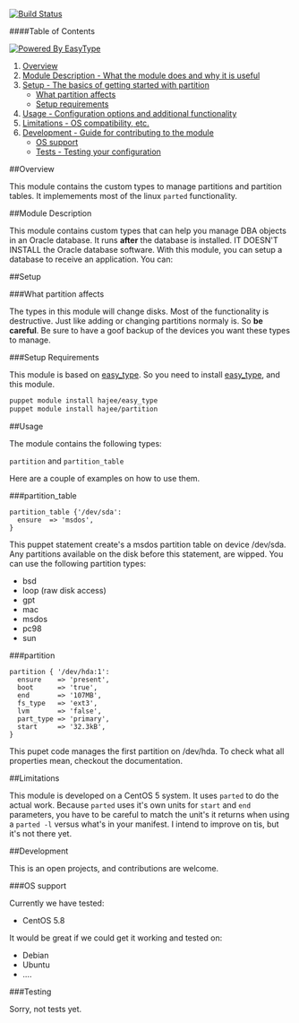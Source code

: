 [![Build Status](https://travis-ci.org/hajee/partition.png?branch=master)](https://travis-ci.org/hajee/partition)

####Table of Contents

[![Powered By EasyType](https://raw.github.com/hajee/easy_type/master/powered_by_easy_type.png)](https://github.com/hajee/easy_type)


1. [Overview](#overview)
2. [Module Description - What the module does and why it is useful](#module-description)
3. [Setup - The basics of getting started with partition](#setup)
    * [What partition affects](#what-partition-affects)
    * [Setup requirements](#setup-requirements)
4. [Usage - Configuration options and additional functionality](#usage)
5. [Limitations - OS compatibility, etc.](#limitations)
6. [Development - Guide for contributing to the module](#development)
    * [OS support](#os-support)
    * [Tests - Testing your configuration](#testing)

##Overview

This module contains the custom types to manage partitions and partition tables. It implemements most of the linux `parted` functionality.

##Module Description

This module contains custom types that can help you manage DBA objects in an Oracle database. It runs **after** the database is installed. IT DOESN'T INSTALL the Oracle database software. With this module, you can setup a database to receive an application. You can:


##Setup

###What partition affects

The types in this module will change disks. Most of the functionality is destructive. Just like adding or changing partitions normaly is. So **be careful**. Be sure to have a goof backup of the devices you want these types to manage.


###Setup Requirements

This module is based on [easy_type](https://github.com/hajee/easy_type). So you need to install [easy_type](https://github.com/hajee/easy_type), and this module.

```sh
puppet module install hajee/easy_type
puppet module install hajee/partition
```

##Usage

The module contains the following types:

`partition` and `partition_table`

Here are a couple of examples on how to use them.

###partition_table


```puppet
partition_table {'/dev/sda':
  ensure  => 'msdos',
}
```

This puppet statement create's a msdos partition table on device /dev/sda. Any partitions available on the disk before this statement, are wipped. You can use the following partition types:

* bsd
* loop (raw disk access)
* gpt
* mac
* msdos
* pc98
* sun

###partition


```puppet
partition { '/dev/hda:1':
  ensure    => 'present',
  boot      => 'true',
  end       => '107MB',
  fs_type   => 'ext3',
  lvm       => 'false',
  part_type => 'primary',
  start     => '32.3kB',
}
```

This pupet code manages the first partition on /dev/hda. To check what all properties mean, checkout the documentation.

##Limitations

This module is developed on a CentOS 5 system. It uses `parted` to do the actual work. Because `parted` uses it's own units for `start` and `end` parameters, you have to be careful to match the unit's it returns when using a `parted -l` versus what's in your manifest. I intend to improve on tis, but it's not there yet.


##Development

This is an open projects, and contributions are welcome. 

###OS support

Currently we have tested:

* CentOS 5.8

It would be great if we could get it working and tested on:

* Debian
* Ubuntu
* ....


###Testing

Sorry, not tests yet.
